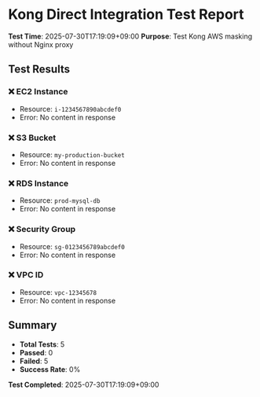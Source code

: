 # Kong Direct Integration Test Report

**Test Time**: 2025-07-30T17:19:09+09:00
**Purpose**: Test Kong AWS masking without Nginx proxy

## Test Results

### ❌ EC2 Instance
- Resource: `i-1234567890abcdef0`
- Error: No content in response

### ❌ S3 Bucket
- Resource: `my-production-bucket`
- Error: No content in response

### ❌ RDS Instance
- Resource: `prod-mysql-db`
- Error: No content in response

### ❌ Security Group
- Resource: `sg-0123456789abcdef0`
- Error: No content in response

### ❌ VPC ID
- Resource: `vpc-12345678`
- Error: No content in response


## Summary

- **Total Tests**: 5
- **Passed**: 0
- **Failed**: 5
- **Success Rate**: 0%

**Test Completed**: 2025-07-30T17:19:09+09:00
